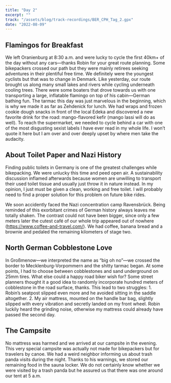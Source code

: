 ```yaml
---
title: "Day 2"
excerpt: ""
track: "/assets/blog/track-recordings/BER_CPH_Tag_2.gpx"
date: "2022-08-09"
---
```


## Flamingos for Breakfast

We left Oranienburg at 8:30 a.m. and were lucky to cycle the first 40km+ of the day without any cars—thanks Robin for your great route planning. Some bikepackers crossed our path but they were mainly retirees seeking adventures in their plentiful free time. We definitely were the youngest cyclists but that was to change in Denmark. Like yesterday, our route brought us along many small lakes and rivers while cycling underneath cooling trees. There were some boaters that drove towards us with one transporting a large, inflatable flamingo on top of his cabin—German bathing fun. The tarmac this day was just marvelous in the beginning, which is why we made it as far as Zehdenick for lunch. We had wraps and frozen cookie dough snacks in front of the local Edeka and discovered a new favorite drink for the road: mango-flavored kefir (mango lassi will do as well). To reach the supermarket, we needed to cycle behind a car with one of the most disgusting sexist labels I have ever read in my whole life. I won’t quote it here but I am over and over deeply upset by where men take the audacity. 

## About Toilet Paper and Nazi History

Finding public toilets in Germany is one of the greatest challenges while bikepacking. We were unlucky this time and peed open air. A sustainability discussion inflamed afterwards because women are unwilling to transport their used toilet tissue and usually just throw it in nature instead. In my opinion, I just must be given a clean, working and free toilet. I will probably need to find a proper solution for this problem on future bike rides. 

We soon accidently faced the Nazi concentration camp Ravensbrück. Being reminded of this exorbitant crimes of German history always leaves me totally shaken. The contrast could not have been bigger, since only a few meters later the cutest café of our whole trip appeared out of nowhere (https://www.coffee-and-travel.com/). We had coffee, banana bread and a brownie and pedaled the remaining kilometers of stage two. 

## North German Cobblestone Love

In Großmenow—we interpreted the name as “big oh no”—we crossed the border to Mecklenburg-Vorpommern and the shitty tarmac began. At some points, I had to choose between cobblestones and sand underground on 25mm tires. What else could a happy road biker wish for? Some street planners thought it a good idea to randomly incorporate hundred meters of cobblestone in the road surface, thanks. This lead to two struggles: 1. Robin’s seatpost slipped even more and he avoided sitting in the saddle altogether. 2. My air mattress, mounted on the handle bar bag, slightly slipped with every vibration and secretly landed on my front wheel. Robin luckily heard the grinding noise, otherwise my mattress could already have passed the second day. 

## The Campsite

No mattress was harmed and we arrived at our campsite in the evening. This very special campsite was actually not made for bikepackers but for travelers by canoe. We had a weird neighbor informing us about trash panda visits during the night. Thanks to his warnings, we stored our remaining food in the sauna locker. We do not certainly know whether we were visited by a trash panda but he assured us that there was one around our tent at 5 a.m.
